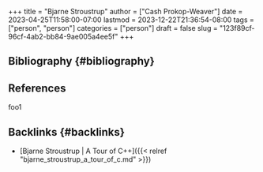 +++
title = "Bjarne Stroustrup"
author = ["Cash Prokop-Weaver"]
date = 2023-04-25T11:58:00-07:00
lastmod = 2023-12-22T21:36:54-08:00
tags = ["person", "person"]
categories = ["person"]
draft = false
slug = "123f89cf-96cf-4ab2-bb84-9ae005a4ee5f"
+++

## Bibliography {#bibliography}

## References

<style>.csl-entry{text-indent: -1.5em; margin-left: 1.5em;}</style><div class="csl-bib-body">
</div>

foo1


## Backlinks {#backlinks}

-   [Bjarne Stroustrup | A Tour of C++]({{< relref "bjarne_stroustrup_a_tour_of_c.md" >}})
